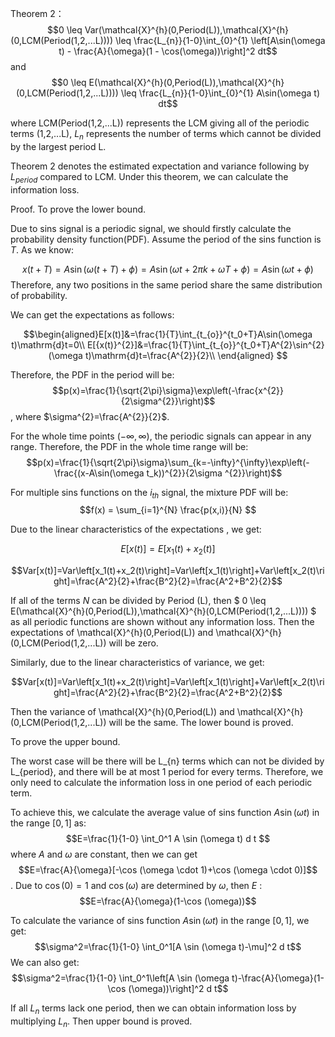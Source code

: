 Theorem 2：
$$0 \leq Var(\mathcal{X}^{h}(0,Period(L)),\mathcal{X}^{h}(0,LCM(Period(1,2,...L)))) \leq \frac{L_{n}}{1-0}\int_{0}^{1} \left[A\sin(\omega t) - \frac{A}{\omega}(1 - \cos(\omega))\right]^2 dt$$
and
$$0 \leq E(\mathcal{X}^{h}(0,Period(L)),\mathcal{X}^{h}(0,LCM(Period(1,2,...L)))) \leq \frac{L_{n}}{1-0}\int_{0}^{1} A\sin(\omega t) dt$$

where LCM(Period(1,2,...L)) represents the LCM giving all of the periodic terms (1,2,...L), $L_{n}$ represents the number of terms which cannot be divided by the largest period L.

Theorem 2 denotes the estimated expectation and variance following by $L_{period}$ compared to LCM. Under this theorem, we can calculate the information loss.

Proof.
To prove the lower bound. 

Due to sins signal is a periodic signal, we should firstly calculate the probability density function(PDF). Assume the period of the sins function is $T$.
As we know:

$$x(t+T)=A\sin(\omega(t+T)+\phi)=A\sin(\omega t+2\pi k +\omega T+\phi)=A\sin(\omega t+\phi)$$
Therefore, any two positions in the same period share the same distribution of probability.

We can get the expectations as follows:

$$\begin{aligned}E[x(t)]&=\frac{1}{T}\int_{t_{o}}^{t_0+T}A\sin(\omega t)\mathrm{d}t=0\\
E[{x(t)}^{2}]&=\frac{1}{T}\int_{t_{o}}^{t_0+T}A^{2}\sin^{2}(\omega t)\mathrm{d}t=\frac{A^{2}}{2}\\
\end{aligned} $$

Therefore, the PDF in the period will be:
$$p(x)=\frac{1}{\sqrt{2\pi}\sigma}\exp\left(-\frac{x^{2}}{2\sigma^{2}}\right)$$, where $\sigma^{2}=\frac{A^{2}}{2}$.

For the whole time points $(-\infty,\infty)$, the periodic signals can appear in any range. Therefore, the PDF in the whole time range will be:
$$p(x)=\frac{1}{\sqrt{2\pi}\sigma}\sum_{k=-\infty}^{\infty}\exp\left(-\frac{(x-A\sin(\omega t_k))^{2}}{2\sigma ^{2}}\right)$$

For multiple sins functions on the $i_{th}$ signal, the mixture PDF will be:
$$f(x) = \sum_{i=1}^{N} \frac{p(x,i)}{N} $$

Due to the linear characteristics of the expectations , we get:

 $$E[x(t)]=E\left[x_1(t)+x_2(t)\right]$$
 
$$Var[x(t)]=Var\left[x_1(t)+x_2(t)\right]=Var\left[x_1(t)\right]+Var\left[x_2(t)\right]=\frac{A^2}{2}+\frac{B^2}{2}=\frac{A^2+B^2}{2}$$

If all of the terms $N$ can be divided by Period (L), then  $ 0 \leq E(\mathcal{X}^{h}(0,Period(L)),\mathcal{X}^{h}(0,LCM(Period(1,2,...L)))) $ as all periodic functions are shown without any information loss. Then the expectations of \mathcal{X}^{h}(0,Period(L)) and \mathcal{X}^{h}(0,LCM(Period(1,2,...L)) will be zero.

Similarly, due to the linear characteristics of variance, we get:

$$Var[x(t)]=Var\left[x_1(t)+x_2(t)\right]=Var\left[x_1(t)\right]+Var\left[x_2(t)\right]=\frac{A^2}{2}+\frac{B^2}{2}=\frac{A^2+B^2}{2}$$

Then the variance of \mathcal{X}^{h}(0,Period(L)) and \mathcal{X}^{h}(0,LCM(Period(1,2,...L)) will be the same. The lower bound is proved.

To prove the upper bound.

The worst case will be there will be L_{n} terms which can not be divided by L_{period}, and there will be at most 1 period for every terms.
Therefore, we only need to calculate the information loss in one period of each periodic term.

To achieve this, we calculate the average value of sins function $A \sin (\omega t)$ in the range $[0,1]$ as:
$$E=\frac{1}{1-0} \int_0^1 A \sin (\omega t) d t $$
 where $A$ and $\omega$ are constant, then we can get
$$E=\frac{A}{\omega}[-\cos (\omega \cdot 1)+\cos (\omega \cdot 0)]$$.
Due to $\cos (0)=1$ and $\cos (\omega)$ are determined by $\omega$, then $E$ :
$$E=\frac{A}{\omega}(1-\cos (\omega))$$

To calculate the variance of sins function $A \sin (\omega t)$ in the range $[0,1]$, we get:
$$\sigma^2=\frac{1}{1-0} \int_0^1[A \sin (\omega t)-\mu]^2 d t$$
We can also get:
$$\sigma^2=\frac{1}{1-0} \int_0^1\left[A \sin (\omega t)-\frac{A}{\omega}(1-\cos (\omega))\right]^2 d t$$

If all $L_{n}$ terms lack one period, then we can obtain information loss by multiplying $L_{n}$.
Then upper bound is proved.

